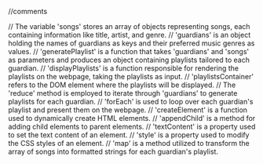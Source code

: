 //comments

// The variable 'songs' stores an array of objects representing songs, each containing information like title, artist, and genre.
// 'guardians' is an object holding the names of guardians as keys and their preferred music genres as values.
// 'generatePlaylist' is a function that takes 'guardians' and 'songs' as parameters and produces an object containing playlists tailored to each guardian.
// 'displayPlaylists' is a function responsible for rendering the playlists on the webpage, taking the playlists as input.
// 'playlistsContainer' refers to the DOM element where the playlists will be displayed.
// The 'reduce' method is employed to iterate through 'guardians' to generate playlists for each guardian.
// 'forEach' is used to loop over each guardian's playlist and present them on the webpage.
// 'createElement' is a function used to dynamically create HTML elements.
// 'appendChild' is a method for adding child elements to parent elements.
// 'textContent' is a property used to set the text content of an element.
// 'style' is a property used to modify the CSS styles of an element.
// 'map' is a method utilized to transform the array of songs into formatted strings for each guardian's playlist.
